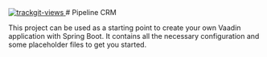  <a href="https://trackgit.com">
<img src="https://us-central1-trackgit-analytics.cloudfunctions.net/token/ping/llc8a85bnifyptoasdrl" alt="trackgit-views" />
</a>
# Pipeline CRM

This project can be used as a starting point to create your own Vaadin application with Spring Boot.
It contains all the necessary configuration and some placeholder files to get you started.
